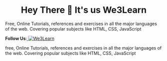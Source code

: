 <h1 align="center">Hey There 👋 It's us <b>We3Learn</b></h1>
Free, Online Tutorials, references and exercises in all the major languages of the web. Covering popular subjects like HTML, CSS, JavaScript

<p align="left">
  <b>Follow Us</b>:<a href="https://twitter.com/We3Learn" target="_blank">
  <img src="https://img.shields.io/twitter/follow/We3Learn" target="_blank" alt="We3Learn" />
</a></p>
<p align="left">
  free, Online Tutorials, references and exercises in all the major languages of the web. Covering popular subjects like HTML, CSS, JavaScript
</p>
